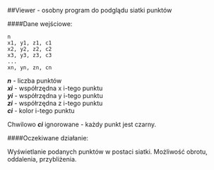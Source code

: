 ##Viewer - osobny program do podglądu siatki punktów

####Dane wejściowe:
```
n
x1, y1, z1, c1
x2, y2, z2, c2
x3, y3, z3, c3
...
xn, yn, zn, cn
```

_**n**_ - liczba punktów  
_**xi**_ - współrzędna x i-tego punktu  
_**yi**_ - współrzędna y i-tego punktu  
_**zi**_ - współrzędna z i-tego punktu  
_**ci**_ - kolor i-tego punktu

Chwilowo **_ci_** ignorowane - każdy punkt jest czarny.

####Oczekiwane działanie:

   Wyświetlanie podanych punktów w postaci siatki. Możliwość obrotu, oddalenia, przybliżenia.

